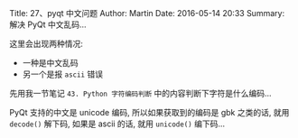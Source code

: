 Title: 27、pyqt 中文问题
Author: Martin
Date: 2016-05-14 20:33
Summary: 解决 PyQt 中文乱码...

这里会出现两种情况:

- 一种是中文乱码
- 另一个是报 `ascii` 错误

先用我一节笔记 `43. Python 字符编码判断` 中的内容判断下字符是什么编码...

PyQt 支持的中文是 unicode 编码, 所以如果获取到的编码是 gbk 之类的话, 就用 `decode()` 解下码, 如果是 ascii 的话, 就用 `unicode()` 编下码...
